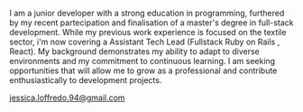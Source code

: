 I am a junior developer with a strong education in programming, furthered by my recent partecipation and finalisation of a master's degree in full-stack development. While my previous work experience is focused on the textile sector, i'm now covering a Assistant Tech Lead (Fullstack Ruby on Rails , React). My background demonstrates my ability to adapt to diverse environments and my commitment to continuous learning. I am seeking opportunities that will allow me to grow as a professional and contribute enthusiastically to development projects.

jessica.loffredo.94@gmail.com
